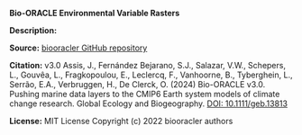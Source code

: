 **Bio-ORACLE Environmental Variable Rasters**

**Description:**

**Source:** [biooracler GitHub repository](https://github.com/bio-oracle/biooracler)

**Citation:** v3.0 Assis, J., Fernández Bejarano, S.J., Salazar, V.W., Schepers, L., Gouvêa, L., Fragkopoulou, E., Leclercq, F., Vanhoorne, B., Tyberghein, L., Serrão, E.A., Verbruggen, H., De Clerck, O. (2024) Bio-ORACLE v3.0. Pushing marine data layers to the CMIP6 Earth system models of climate change research. Global Ecology and Biogeography. [DOI: 10.1111/geb.13813](https://doi.org/10.1111/geb.13813)

**License:** MIT License Copyright (c) 2022 biooracler authors